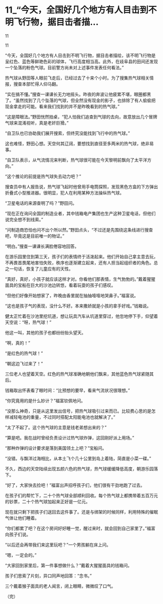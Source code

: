 # 11_“今天，全国好几个地方有人目击到不明飞行物，据目击者描...

11

11

“今天，全国好几个地方有人目击到不明飞行物，据目击者描绘，该不明飞行物是呈红色、蓝色等鲜艳色彩的球体，飞行高度相当高。此外，在歧阜县的田间还发现一个坠落的粉色气球。目前警方尚未对上述事件发表任何看法。”

热气球从野田等人眼前飞走后，已经过去了十来个小时。为了搜集热气球相关情报，搜查本部忙得人仰马翻。

“实在搞不懂。”搜查一课课长无力地摇头。昨夜的奔波让他疲累不堪，眼圈都黑了。“虽然找到了几个坠落的气球，但全然没有现金的影子，也排除了有人偷偷把现金拿走的可能。看来我们找到的并不是昨晚看到的热气球。”

“这是障眼法。”野田恍然拍桌，“犯人怕我们追查到气球的去向，故意放出几个冒牌气球来混淆视听，真是老奸巨猾。”

“自卫队也已协助我们展开搜索，但终究没能找到飞行中的热气球。”

这也难怪，野田心想。天空何其辽阔，要想找到直径至多两米的热气球，绝非易事。

“自卫队表示，从气流情况来判断，热气球很可能在今天黎明前飘向了太平洋方向。”

“这个推论的前提是热气球失去动力吧？”

搜查员中有人报告说，热气球飞起时他曾用手电筒探照，发现黑色方盒的下方弹出折叠式小型推进器。很明显，犯人在利用某种方法操纵热气球。

“卫星电话的来源查明了吗？”野田问。

“现在正在询问全国的制造业者，其中钱箱电产集团也生产这种卫星电话，但他们说完全想不到线索。”

“问制造商恐怕也问不出个所以然。”野田点头，“不过还是先围绕这条线进行搜查吧，毕竟这是目前唯一的物证。”

“明白。”搜查一课课长满脸倦容地回答。

在游乐园里住到第三天，孩子们的表情终于活泼起来。他们开始自己拿主意去玩，不再畏首畏尾地害怕失败，秩序也逐渐建立起来，还有人担当起组织者的角色。总之一句话，恢复了儿童应有的天性。

“真好，真好，小孩子就应该这样才对。你看他们那表情，生气勃勃的。”戴着猩猩面具的宝船在巨大的沙池边转悠，看着玩耍的孩子们感叹。

“但他们好像开始想家了，昨晚由香里就在抽抽噎噎地哭鼻子。”福富说。

“这也是孩子气的表现，没什么不好。本来撒娇就是小孩的拿手好戏。”钱箱说。

健太正忙着在沙池里挖坑道，想让玩具汽车从坑道里穿过，他忽地停下手，仰望着天空说：“呀，热气球！”

他这一叫，其他的孩子也都纷纷抬头望天。

“啊，真的！”

“是红色的热气球！”

“朝这边飞过来了！”

三位老人也望着天空。红色的热气球准确地朝他们飘来，其他蓝色热气球紧随其后。

钱箱取出怀表看了眼时间：“比预想的要早，看来气流状况很理想。”

“你究竟用的是什么妙计？”福富钦佩地问。

“没那么神奇，只是从这里发出信号，把热气球吸引过来而已。比较费心思的是怎样减轻电池的重量，不过同时搭配太阳能电池也就解决了。”

“太了不起了。这个热气球的主意是钱老弟想出来的？”

“算是吧。我在战时曾经负责设计过热气球炸弹，这回刚好派上用场。”

“那种炸弹的设计要求是落到美国领土上吧？”宝船问。

“没错。与飘洋过海相比，从本土飞个几十公里到岛上着陆，简直是小菜一碟。”

不久，西边的天空陆续出现五颜六色的热气球，热气球缓缓降低高度，朝游乐园落下。

“好了，大家快去捡吧！”福富出声招呼孩子们，他们很有干劲地跑了过去。

在孩子们的帮忙下，二十个热气球全部顺利回收。每个热气球上都携带着五百万元的钞票，二十个热气球加起来正好是一亿元。

现在就只剩下把孩子们送回去这件事了。还是与绑架的时候同样，利用特殊的催眠气体让他们睡着。

“你们都累了吧？在这个房间好好睡一觉，醒过来时，就会回到自己家里了。”福富向孩子们说。

“以后还会再带我们来这里玩吧？”一个男孩躺在床上问。

“嗯，一定会的。”

“大家回到家里后，第一件事想做什么？”戴着大猩猩面具的钱箱问。

孩子们思索了片刻，异口同声地回答：“念书。”

三个戴着猴子面具的老人闻言，闭上眼睛，微微叹了口气。

（完）